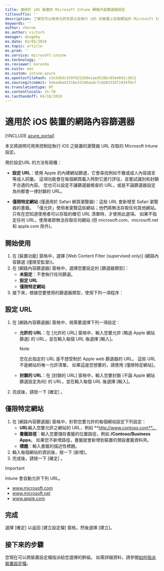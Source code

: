 ```yaml
---
title: 適用於 iOS 裝置的 Microsoft Intune 網路內容篩選器設定
titlesuffix: ''
description: 了解您可以用來允許及禁止從執行 iOS 的裝置上存取網站的 Microsoft Intune 設定。
keywords: ''
author: vhorne
ms.author: victorh
manager: dougeby
ms.date: 03/05/2018
ms.topic: article
ms.prod: ''
ms.service: microsoft-intune
ms.technology: ''
ms.reviewer: karanda
ms.suite: ems
ms.custom: intune-azure
ms.openlocfilehash: c5e3dbdc339fd25289e1aed526bc03e4691c3812
ms.sourcegitcommit: 5eba4bad151be32346aedc7cbb0333d71934f8cf
ms.translationtype: HT
ms.contentlocale: zh-TW
ms.lasthandoff: 04/16/2018
---
```

# <a name="web-content-filter-settings-for-ios-devices"></a>適用於 iOS 裝置的網路內容篩選器

[!INCLUDE [azure_portal](./includes/azure_portal.md)]

本文將說明可用來控制從執行 iOS 之裝置的瀏覽器 URL 存取的 Microsoft Intune 設定。

用於設定URL 的方法有兩種：

- **設定 URL**：使用 Apple 的內建網站篩選，它會尋找例如不雅或成人內容語言等成人詞彙。 這項功能會在每個網頁載入時對它進行評估，並嘗試識別和封鎖不合適的內容。 您也可以設定不讓篩選器檢查的 URL，或是不論篩選器設定為何都會一律封鎖的 URL。

- **僅限特定網站** (僅適用於 Safari 網頁瀏覽器)：這些 URL 會新增至 Safari 瀏覽器的書籤。 「僅允許」使用者瀏覽這些網站；他們將無法存取任何其他網站。 只有在您知道使用者可以存取的確切 URL 清單時，才使用此選項。
如果不指定任何 URL，使用者即無法存取任何網站 (但 microsoft.com、microsoft.net 和 apple.com 除外)。

## <a name="get-started"></a>開始使用

1. 在 [裝置功能] 窗格中，選擇 [Web Content Filter (supervised only)] (網路內容篩選 (僅限受監督))。
2. 在 [網路內容篩選器] 窗格中，選擇您要設定的 [篩選器類型]：
    - **未設定**：不會執行任何篩選。
    - **設定 URL**
    - **僅限特定網站**
3. 接下來，根據您要使用的篩選器類型，使用下列一項程序：


## <a name="configure-urls"></a>設定 URL

1. 在 [網路內容篩選器] 窗格中，視需要選擇下列一項設定：
   - **允許的 URL**：在 [允許的 URL] 窗格中，輸入您要允許 (略過 Apple 網站篩選) 的 URL，並在輸入每個 URL 後選擇 [輸入]。
     > [!NOTE]
     > 您在此指定的 URL 是不想受制於 Apple web 篩選器的 URL。 這些 URL 不是網站的唯一允許清單。 如果這是您想要的，請使用 [僅限特定網站]。

   - **封鎖的 URL**：在 [封鎖的 URL] 窗格中，輸入您要封鎖 (不論 Apple 網站篩選設定為何) 的 URL，並在輸入每個 URL 後選擇 [輸入]。
2. 完成後，請按一下 [確定] 。


## <a name="specific-websites-only"></a>僅限特定網站

1. 在 [網路內容篩選器] 窗格中，針對您要允許的每個網站設定下列設定：
    - **URL**輸入您要允許之網站的 URL，例如 **http://www.contoso.com**。
    - **書籤路徑**：輸入您要儲存書籤的位置路徑，例如 **/Contoso/Business Apps**。 如果您不新增路徑，書籤就會新增到裝置的預設書籤資料夾。
    - **標題**：輸入書籤的描述性標題。
2. 輸入每個網站的資訊後，按一下 [新增]。
3. 完成後，請按一下 [確定] 。

> [!IMPORTANT]
> Intune 會自動允許下列 URL。
> - www.microsoft.com
> - www.microsoft.net
> - www.apple.com

## <a name="finish-up"></a>完成

選擇 [確定] 以返回 [建立設定檔] 窗格，然後選擇 [建立]。

## <a name="next-steps"></a>接下來的步驟

您現在可以將裝置設定檔指派給您選擇的群組。 如需詳細資料，請參閱[如何指派裝置設定檔](device-profile-assign.md)。
